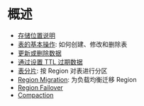# 概述

* [存储位置说明](/user-guide/concepts/storage-location.md)
* [表的基本操作](basic-table-operations.md): 如何创建、修改和删除表
* [更新或删除数据](/user-guide/manage-data/overview.md)
* [通过设置 TTL 过期数据](/user-guide/manage-data/overview.md#使用-ttl-策略保留数据)
* [表分片](table-sharding.md): 按 Region 对表进行分区
* [Region Migration](region-migration.md): 为负载均衡迁移 Region
* [Region Failover](/user-guide/operations/data-management/region-failover.md)
* [Compaction](compaction.md)
